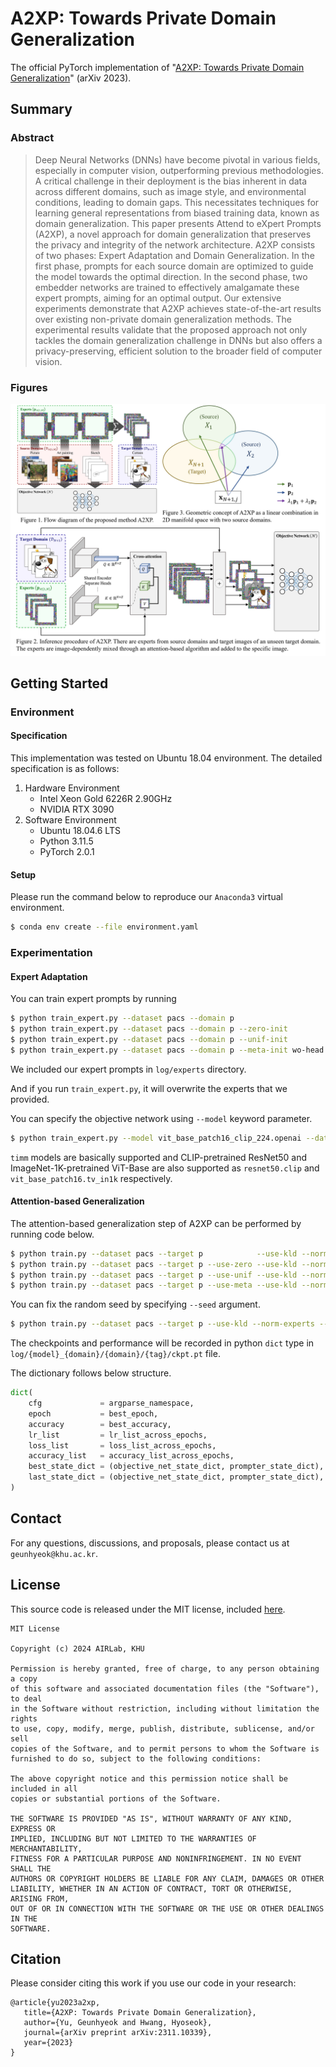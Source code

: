 # A2XP: Towards Private Domain Generalization

The official PyTorch implementation of "[A2XP: Towards Private Domain Generalization](https://arxiv.org/abs/2311.10339)" (arXiv 2023).

## Summary

### Abstract

> Deep Neural Networks (DNNs) have become pivotal in various fields, especially in computer vision, outperforming previous methodologies. A critical challenge in their deployment is the bias inherent in data across different domains, such as image style, and environmental conditions, leading to domain gaps. This necessitates techniques for learning general representations from biased training data, known as domain generalization. This paper presents Attend to eXpert Prompts (A2XP), a novel approach for domain generalization that preserves the privacy and integrity of the network architecture. A2XP consists of two phases: Expert Adaptation and Domain Generalization. In the first phase, prompts for each source domain are optimized to guide the model towards the optimal direction. In the second phase, two embedder networks are trained to effectively amalgamate these expert prompts, aiming for an optimal output. Our extensive experiments demonstrate that A2XP achieves state-of-the-art results over existing non-private domain generalization methods. The experimental results validate that the proposed approach not only tackles the domain generalization challenge in DNNs but also offers a privacy-preserving, efficient solution to the broader field of computer vision.

### Figures

![Figures](./figures/figures.png)

## Getting Started

### Environment

#### Specification

This implementation was tested on Ubuntu 18.04 environment. 
The detailed specification is as follows:
1. Hardware Environment
   - Intel Xeon Gold 6226R 2.90GHz
   - NVIDIA RTX 3090
2. Software Environment
   - Ubuntu 18.04.6 LTS
   - Python 3.11.5
   - PyTorch 2.0.1

#### Setup

Please run the command below to reproduce our `Anaconda3` virtual environment. 

``` bash
$ conda env create --file environment.yaml
```

### Experimentation

#### Expert Adaptation

You can train expert prompts by running

``` bash
$ python train_expert.py --dataset pacs --domain p                     --gpu 0  # Gaussian initialization
$ python train_expert.py --dataset pacs --domain p --zero-init         --gpu 1  # Zero initialization
$ python train_expert.py --dataset pacs --domain p --unif-init         --gpu 2  # Uniform initialization
$ python train_expert.py --dataset pacs --domain p --meta-init wo-head --gpu 3  # Meta initialization
```

We included our expert prompts in `log/experts` directory. 

And if you run `train_expert.py`, it will overwrite the experts that we provided.

You can specify the objective network using `--model` keyword parameter.
``` bash
$ python train_expert.py --model vit_base_patch16_clip_224.openai --dataset pacs --domain p --gpu 0
```
`timm` models are basically supported and CLIP-pretrained ResNet50 and ImageNet-1K-pretrained ViT-Base are also supported as `resnet50.clip` and `vit_base_patch16.tv_in1k` respectively.

#### Attention-based Generalization

The attention-based generalization step of A2XP can be performed by running code below.

```bash
$ python train.py --dataset pacs --target p            --use-kld --norm-experts --use-tanh --tag __default/00 --gpu 0
$ python train.py --dataset pacs --target p --use-zero --use-kld --norm-experts --use-tanh --tag __default/00 --gpu 1
$ python train.py --dataset pacs --target p --use-unif --use-kld --norm-experts --use-tanh --tag __default/00 --gpu 2
$ python train.py --dataset pacs --target p --use-meta --use-kld --norm-experts --use-tanh --tag __default/00 --gpu 3
```

You can fix the random seed by specifying `--seed` argument. 

```bash
$ python train.py --dataset pacs --target p --use-kld --norm-experts --use-tanh --tag __default/00 --gpu 0 --seed 101
```

The checkpoints and performance will be recorded in python `dict` type in `log/{model}_{domain}/{domain}/{tag}/ckpt.pt` file.

The dictionary follows below structure.

```python
dict(
    cfg             = argparse_namespace,
    epoch           = best_epoch,
    accuracy        = best_accuracy,
    lr_list         = lr_list_across_epochs,
    loss_list       = loss_list_across_epochs,
    accuracy_list   = accuracy_list_across_epochs,
    best_state_dict = (objective_net_state_dict, prompter_state_dict),
    last_state_dict = (objective_net_state_dict, prompter_state_dict),
)
```

## Contact

For any questions, discussions, and proposals, please contact us at `geunhyeok@khu.ac.kr`. 

## License

This source code is released under the MIT license, included [here](https://github.com/AIRLABkhu/A2XP/blob/master/LICENSE).

```
MIT License

Copyright (c) 2024 AIRLab, KHU

Permission is hereby granted, free of charge, to any person obtaining a copy
of this software and associated documentation files (the "Software"), to deal
in the Software without restriction, including without limitation the rights
to use, copy, modify, merge, publish, distribute, sublicense, and/or sell
copies of the Software, and to permit persons to whom the Software is
furnished to do so, subject to the following conditions:

The above copyright notice and this permission notice shall be included in all
copies or substantial portions of the Software.

THE SOFTWARE IS PROVIDED "AS IS", WITHOUT WARRANTY OF ANY KIND, EXPRESS OR
IMPLIED, INCLUDING BUT NOT LIMITED TO THE WARRANTIES OF MERCHANTABILITY,
FITNESS FOR A PARTICULAR PURPOSE AND NONINFRINGEMENT. IN NO EVENT SHALL THE
AUTHORS OR COPYRIGHT HOLDERS BE LIABLE FOR ANY CLAIM, DAMAGES OR OTHER
LIABILITY, WHETHER IN AN ACTION OF CONTRACT, TORT OR OTHERWISE, ARISING FROM,
OUT OF OR IN CONNECTION WITH THE SOFTWARE OR THE USE OR OTHER DEALINGS IN THE
SOFTWARE.
```

## Citation

Please consider citing this work if you use our code in your research:
```
@article{yu2023a2xp,
   title={A2XP: Towards Private Domain Generalization},
   author={Yu, Geunhyeok and Hwang, Hyoseok},
   journal={arXiv preprint arXiv:2311.10339},
   year={2023}
}
```
